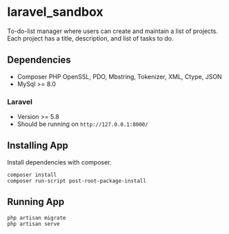 # laravel_sandbox
To-do-list manager where users can create and maintain a list of projects. Each project has a title, description, and list of tasks to do. 

## Dependencies

- Composer PHP OpenSSL, PDO, Mbstring, Tokenizer, XML, Ctype, JSON
- MySql >= 8.0

### Laravel

- Version >= 5.8
- Should be running on `http://127.0.0.1:8000/` 

## Installing App
Install dependencies with composer.
```
composer install
composer run-script post-root-package-install
```

## Running App

```
php artisan migrate
php artisan serve
```
